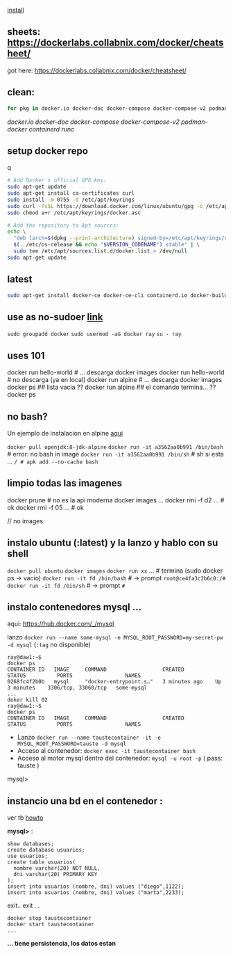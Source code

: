 [install](https://docs.docker.com/engine/install/ubuntu/) 

## sheets: https://dockerlabs.collabnix.com/docker/cheatsheet/

got here: https://dockerlabs.collabnix.com/docker/cheatsheet/

## clean:

```bash
for pkg in docker.io docker-doc docker-compose docker-compose-v2 podman-docker containerd runc; do sudo apt-get remove $pkg; done
```

*docker.io*
*docker-doc* 
*docker-compose* 
*docker-compose-v2* 
*podman-docker* 
*containerd runc*

## setup docker repo
 q
```bash
# Add Docker's official GPG key:
sudo apt-get update
sudo apt-get install ca-certificates curl
sudo install -m 0755 -d /etc/apt/keyrings
sudo curl -fsSL https://download.docker.com/linux/ubuntu/gpg -o /etc/apt/keyrings/docker.asc
sudo chmod a+r /etc/apt/keyrings/docker.asc

# Add the repository to Apt sources:
echo \
  "deb [arch=$(dpkg --print-architecture) signed-by=/etc/apt/keyrings/docker.asc] https://download.docker.com/linux/ubuntu \
  $(. /etc/os-release && echo "$VERSION_CODENAME") stable" | \
  sudo tee /etc/apt/sources.list.d/docker.list > /dev/null
sudo apt-get update
```

## latest

```bash
sudo apt-get install docker-ce docker-ce-cli containerd.io docker-buildx-plugin docker-compose-plugin
```

## use as no-sudoer [link](https://cloudyuga.guru/blogs/manage-docker-as-non-root-user/)
`sudo groupadd docker` 
`sudo usermod -aG docker ray`
`su - ray`

## uses 101

docker run hello-world # ... descarga
docker images
docker run hello-world # no descarga (ya en local)
docker run alpine # ... descarga
docker images 
docker ps  ## lista vacia ??
docker run alpine  ## el comando termina... ??
docker ps

## no bash?

Un ejemplo de instalacion en alpine [aqui](https://www.baeldung.com/linux/bash-alpine-docker-images)

`docker pull openjdk:8-jdk-alpine`
`docker run -it a3562aa0b991 /bin/bash`  # error: no bash in image
`docker run -it a3562aa0b991 /bin/sh`    # sh si esta ...
`/ # apk add --no-cache bash`

## limpio todas las imagenes

docker prune # no es la api moderna
docker images
...
docker rmi -f d2 ...  # ok
docker rmi -f 05 ...  # ok

// no images

## instalo ubuntu (:latest) y la lanzo y hablo con su shell

`docker pull ubuntu`
`docker images`
`docker run xx` ...  # termina (sudo docker ps -> vacio)
`docker run -it fd /bin/bash` # -> prompt `root@ce4fa3c2b6c0:/#`
`docker run -it fd /bin/sh` # -> prompt `#`


## instalo contenedores mysql ...

aqui: https://hub.docker.com/_/mysql

lanzo `docker run --name some-mysql -e MYSQL_ROOT_PASSWORD=my-secret-pw -d mysql`   (`:tag` no disponible)




```bash:
ray@daw1:~$ 
docker ps
CONTAINER ID   IMAGE     COMMAND                  CREATED          STATUS          PORTS                 NAMES
0268fc4f2b0b   mysql     "docker-entrypoint.s…"   3 minutes ago    Up 3 minutes    3306/tcp, 33060/tcp   some-mysql
...
doker kill 02
ray@daw1:~$ 
docker ps
CONTAINER ID   IMAGE     COMMAND                  CREATED          STATUS          PORTS                 NAMES
```

- Lanzo `docker run --name taustecontainer -it -e MYSQL_ROOT_PASSWORD=tauste -d mysql`
- Acceso al contenedor: `docker exec -it taustecontainer bash`
- Acceso al motor mysql dentro del contenedor: `mysql -u root -p`  ( pass: tauste )

mysql> 

## instancio una bd en el contenedor :

ver tb [howto](https://www.inmotionhosting.com/support/server/databases/create-a-mysql-database/) 

**mysql>** :

```sql:
show databases;
create database usuarios;
use usuarios;
create table usuarios(
  nombre varchar(20) NOT NULL,
  dni varchar(20) PRIMARY KEY
);
insert into usuarios (nombre, dni) values ("diego",1122);
insert into usuarios (nombre, dni) values ("marta",2233);
```
exit.. exit ...

```bash:
docker stop taustecontainer
docker start taustecontainer  
...
```

**... tiene persistencia, los datos estan**

